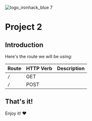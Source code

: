 ![logo_ironhack_blue 7](https://user-images.githubusercontent.com/23629340/40541063-a07a0a8a-601a-11e8-91b5-2f13e4e6b441.png)

# Project 2


## Introduction



Here's the route we will be using:

|   Route   | HTTP Verb |   Description   |
|-----------|-----------|-----------------|
| `/` |    GET    |  |
| `/` |    POST    |  |






## That's it!

Enjoy it! :heart:
